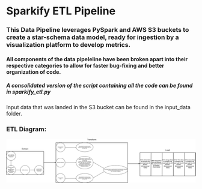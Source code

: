 # Sparkify ETL Pipeline

### This Data Pipeline leverages PySpark and AWS S3 buckets to create a star-schema data model, ready for ingestion by a visualization platform to develop metrics.

#### All components of the data pipeleline have been broken apart into their respective categories to allow for faster bug-fixing and better organization of code.
##### A consolidated version of the script containing all the code can be found in sparkify_etl.py

Input data that was landed in the S3 bucket can be found in the input_data folder.

### ETL Diagram:
![ETL Diagram](/screenshots/SPARKIFY_ETL.png)